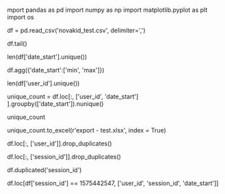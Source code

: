 mport pandas as pd
import numpy as np
import matplotlib.pyplot as plt
import os

df = pd.read_csv('novakid_test.csv', delimiter=',')

df.tail()

len(df['date_start'].unique())

df.agg({'date_start':['min', 'max']})

len(df['user_id'].unique())

unique_count = df.loc[:, ['user_id', 'date_start'] ].groupby(['date_start']).nunique()

unique_count

unique_count.to_excel(r'export - test.xlsx', index = True)

 df.loc[:, ['user_id']].drop_duplicates()

df.loc[:, ['session_id']].drop_duplicates()

df.duplicated('session_id')

df.loc[df['session_id'] == 1575442547, ['user_id', 'session_id', 'date_start']]

